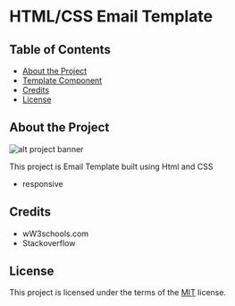 # HTML/CSS Email Template

## Table of Contents

- [About the Project](#about-the-project)
- [Template Component](#Template-component)
- [Credits](#credits)
- [License](#license)

## About the Project

![alt project banner](<img src="https://raw.githubusercontent.com/Asifcreative/Email-Templates/gh-pages/img/0001.jpg" alt="drawing" width="300"/>)

This project is Email Template built using Html and CSS

- responsive


## Credits

- wW3schools.com
- Stackoverflow

## License

This project is licensed under the terms of the <a href="https://choosealicense.com/licenses/mit/" rel="nofollow">MIT</a> license.
